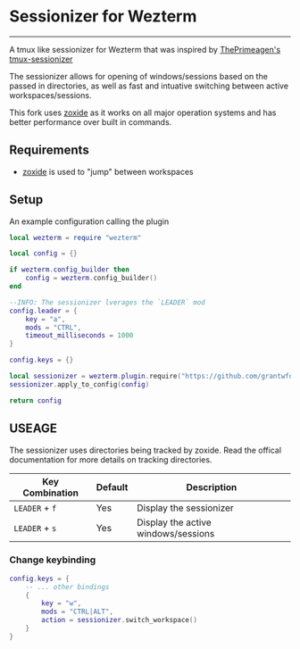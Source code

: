 # Sessionizer for Wezterm

---

A tmux like sessionizer for Wezterm that was inspired by [ThePrimeagen's tmux-sessionizer](https://github.com/ThePrimeagen/.dotfiles/blob/master/bin/.local/scripts/tmux-sessionizer)

The sessionizer allows for opening of windows/sessions based on the passed in
directories, as well as fast and intuative switching between active
workspaces/sessions.

This fork uses [zoxide](https://github.com/ajeetdsouza/zoxide) as it works on all major operation systems and has better performance over built in commands.

## Requirements
- [zoxide](https://github.com/ajeetdsouza/zoxide) is used to "jump" between workspaces

## Setup

An example configuration calling the plugin

```lua
local wezterm = require "wezterm"

local config = {}

if wezterm.config_builder then
    config = wezterm.config_builder()
end

--INFO: The sessionizer lverages the `LEADER` mod
config.leader = {
    key = "a",
    mods = "CTRL",
    timeout_milliseconds = 1000
}

config.keys = {}

local sessionizer = wezterm.plugin.require("https://github.com/grantwforsythe/sessionizer.wezterm")
sessionizer.apply_to_config(config)

return config
```

## USEAGE

The sessionizer uses directories being tracked by zoxide. Read the offical documentation for more details on tracking directories.

| Key Combination   | Default | Description                                 |
|-------------------|---------|---------------------------------------------|
| `LEADER` + `f`    | Yes     | Display the sessionizer                     |
| `LEADER` + `s`    | Yes     | Display the active windows/sessions         |

### Change keybinding

```lua
config.keys = {
    -- ... other bindings
    {
        key = "w",
        mods = "CTRL|ALT",
        action = sessionizer.switch_workspace()
    }
}
```
